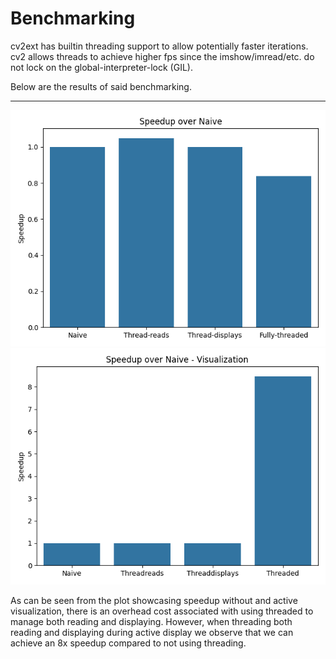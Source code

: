 # Benchmarking

cv2ext has builtin threading support to allow potentially faster iterations.
cv2 allows threads to achieve higher fps since the imshow/imread/etc.
do not lock on the global-interpreter-lock (GIL).

Below are the results of said benchmarking.

--------------

![Without Visualization](baseplot.png)
![Visualized](showplot.png)

As can be seen from the plot showcasing speedup without
and active visualization, there is an overhead cost associated
with using threaded to manage both reading and displaying.
However, when threading both reading and displaying during active 
display we observe that we can achieve an 8x speedup compared
to not using threading.
